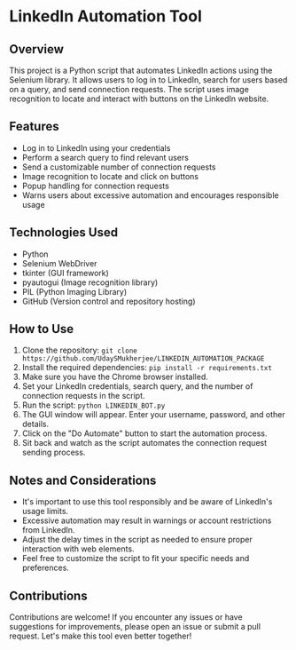 # LinkedIn Automation Tool

## Overview
This project is a Python script that automates LinkedIn actions using the Selenium library. It allows users to log in to LinkedIn, search for users based on a query, and send connection requests. The script uses image recognition to locate and interact with buttons on the LinkedIn website.

## Features
- Log in to LinkedIn using your credentials
- Perform a search query to find relevant users
- Send a customizable number of connection requests
- Image recognition to locate and click on buttons
- Popup handling for connection requests
- Warns users about excessive automation and encourages responsible usage

## Technologies Used
- Python
- Selenium WebDriver
- tkinter (GUI framework)
- pyautogui (Image recognition library)
- PIL (Python Imaging Library)
- GitHub (Version control and repository hosting)

## How to Use
1. Clone the repository: `git clone https://github.com/UdaySMukherjee/LINKEDIN_AUTOMATION_PACKAGE`
2. Install the required dependencies: `pip install -r requirements.txt`
3. Make sure you have the Chrome browser installed.
4. Set your LinkedIn credentials, search query, and the number of connection requests in the script.
5. Run the script: `python LINKEDIN_BOT.py`
6. The GUI window will appear. Enter your username, password, and other details.
7. Click on the "Do Automate" button to start the automation process.
8. Sit back and watch as the script automates the connection request sending process.

## Notes and Considerations
- It's important to use this tool responsibly and be aware of LinkedIn's usage limits.
- Excessive automation may result in warnings or account restrictions from LinkedIn.
- Adjust the delay times in the script as needed to ensure proper interaction with web elements.
- Feel free to customize the script to fit your specific needs and preferences.

## Contributions
Contributions are welcome! If you encounter any issues or have suggestions for improvements, please open an issue or submit a pull request. Let's make this tool even better together!
